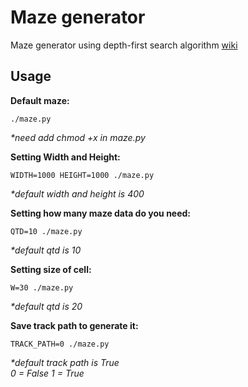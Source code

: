 Maze generator
=====
Maze generator using depth-first search algorithm 
[wiki](https://en.wikipedia.org/wiki/Maze_generation_algorithm)

Usage
-----
 
__Default maze:__
```
./maze.py
```
_*need add chmod +x in maze.py_

__Setting Width and Height:__
```
WIDTH=1000 HEIGHT=1000 ./maze.py
```
_*default width and height is 400_

__Setting how many maze data do you need:__
```
QTD=10 ./maze.py
```
_*default qtd is 10_
	
__Setting size of cell:__
```
W=30 ./maze.py
```
_*default qtd is 20_

__Save track path to generate it:__
```
TRACK_PATH=0 ./maze.py
```
_*default track path is True_           
_0 = False 1 = True_
 
